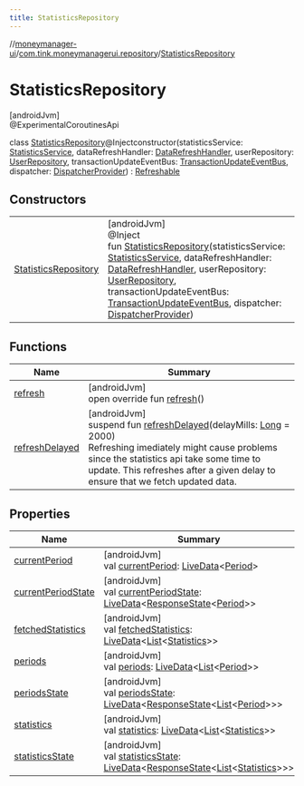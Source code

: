 ```yaml
---
title: StatisticsRepository
---
```

//[moneymanager-ui](../../../index.html)/[com.tink.moneymanagerui.repository](../index.html)/[StatisticsRepository](index.html)



# StatisticsRepository



[androidJvm]\
@ExperimentalCoroutinesApi



class [StatisticsRepository](index.html)@Injectconstructor(statisticsService: [StatisticsService](../../com.tink.service.statistics/-statistics-service/index.html), dataRefreshHandler: [DataRefreshHandler](../../se.tink.android.repository.service/-data-refresh-handler/index.html), userRepository: [UserRepository](../../se.tink.android.repository.user/-user-repository/index.html), transactionUpdateEventBus: [TransactionUpdateEventBus](../../se.tink.android.repository.transaction/-transaction-update-event-bus/index.html), dispatcher: [DispatcherProvider](../../com.tink.service.util/-dispatcher-provider/index.html)) : [Refreshable](../../se.tink.android.repository.service/-refreshable/index.html)



## Constructors


| | |
|---|---|
| [StatisticsRepository](-statistics-repository.html) | [androidJvm]<br>@Inject<br>fun [StatisticsRepository](-statistics-repository.html)(statisticsService: [StatisticsService](../../com.tink.service.statistics/-statistics-service/index.html), dataRefreshHandler: [DataRefreshHandler](../../se.tink.android.repository.service/-data-refresh-handler/index.html), userRepository: [UserRepository](../../se.tink.android.repository.user/-user-repository/index.html), transactionUpdateEventBus: [TransactionUpdateEventBus](../../se.tink.android.repository.transaction/-transaction-update-event-bus/index.html), dispatcher: [DispatcherProvider](../../com.tink.service.util/-dispatcher-provider/index.html)) |


## Functions


| Name | Summary |
|---|---|
| [refresh](refresh.html) | [androidJvm]<br>open override fun [refresh](refresh.html)() |
| [refreshDelayed](refresh-delayed.html) | [androidJvm]<br>suspend fun [refreshDelayed](refresh-delayed.html)(delayMills: [Long](https://kotlinlang.org/api/latest/jvm/stdlib/kotlin/-long/index.html) = 2000)<br>Refreshing imediately might cause problems since the statistics api take some time to update. This refreshes after a given delay to ensure that we fetch updated data. |


## Properties


| Name | Summary |
|---|---|
| [currentPeriod](current-period.html) | [androidJvm]<br>val [currentPeriod](current-period.html): [LiveData](https://developer.android.com/reference/kotlin/androidx/lifecycle/LiveData.html)&lt;[Period](../../com.tink.model.time/-period/index.html)&gt; |
| [currentPeriodState](current-period-state.html) | [androidJvm]<br>val [currentPeriodState](current-period-state.html): [LiveData](https://developer.android.com/reference/kotlin/androidx/lifecycle/LiveData.html)&lt;[ResponseState](../../com.tink.service.network/-response-state/index.html)&lt;[Period](../../com.tink.model.time/-period/index.html)&gt;&gt; |
| [fetchedStatistics](fetched-statistics.html) | [androidJvm]<br>val [fetchedStatistics](fetched-statistics.html): [LiveData](https://developer.android.com/reference/kotlin/androidx/lifecycle/LiveData.html)&lt;[List](https://kotlinlang.org/api/latest/jvm/stdlib/kotlin.collections/-list/index.html)&lt;[Statistics](../../com.tink.model.statistics/-statistics/index.html)&gt;&gt; |
| [periods](periods.html) | [androidJvm]<br>val [periods](periods.html): [LiveData](https://developer.android.com/reference/kotlin/androidx/lifecycle/LiveData.html)&lt;[List](https://kotlinlang.org/api/latest/jvm/stdlib/kotlin.collections/-list/index.html)&lt;[Period](../../com.tink.model.time/-period/index.html)&gt;&gt; |
| [periodsState](periods-state.html) | [androidJvm]<br>val [periodsState](periods-state.html): [LiveData](https://developer.android.com/reference/kotlin/androidx/lifecycle/LiveData.html)&lt;[ResponseState](../../com.tink.service.network/-response-state/index.html)&lt;[List](https://kotlinlang.org/api/latest/jvm/stdlib/kotlin.collections/-list/index.html)&lt;[Period](../../com.tink.model.time/-period/index.html)&gt;&gt;&gt; |
| [statistics](statistics.html) | [androidJvm]<br>val [statistics](statistics.html): [LiveData](https://developer.android.com/reference/kotlin/androidx/lifecycle/LiveData.html)&lt;[List](https://kotlinlang.org/api/latest/jvm/stdlib/kotlin.collections/-list/index.html)&lt;[Statistics](../../com.tink.model.statistics/-statistics/index.html)&gt;&gt; |
| [statisticsState](statistics-state.html) | [androidJvm]<br>val [statisticsState](statistics-state.html): [LiveData](https://developer.android.com/reference/kotlin/androidx/lifecycle/LiveData.html)&lt;[ResponseState](../../com.tink.service.network/-response-state/index.html)&lt;[List](https://kotlinlang.org/api/latest/jvm/stdlib/kotlin.collections/-list/index.html)&lt;[Statistics](../../com.tink.model.statistics/-statistics/index.html)&gt;&gt;&gt; |


